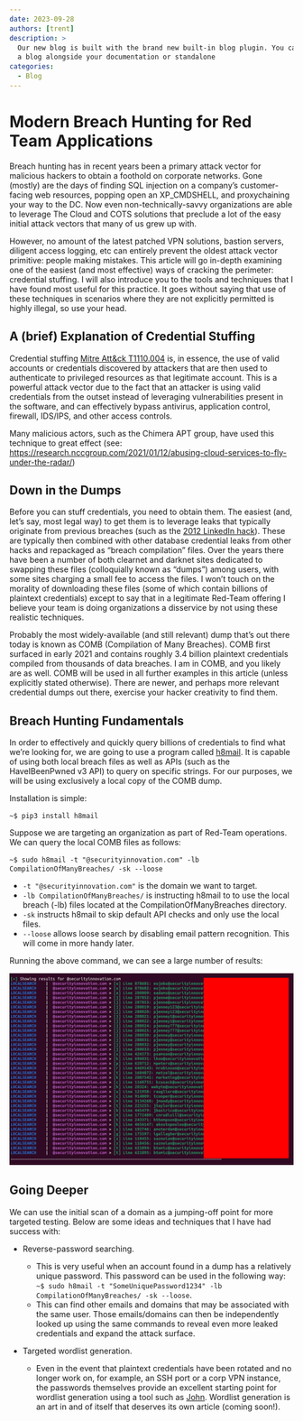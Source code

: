 ```yaml
---
date: 2023-09-28
authors: [trent]
description: >
  Our new blog is built with the brand new built-in blog plugin. You can build
  a blog alongside your documentation or standalone
categories:
  - Blog
---
```



# Modern Breach Hunting for Red Team Applications


Breach hunting has in recent years been a primary attack vector for malicious hackers to obtain a foothold on corporate networks. Gone (mostly) are the days of finding SQL injection on a company’s customer-facing web resources, popping open an XP_CMDSHELL, and proxychaining your way to the DC. Now even non-technically-savvy organizations are able to leverage The Cloud and COTS solutions that preclude a lot of the easy initial attack vectors that many of us grew up with.
<!-- more -->

However, no amount of the latest patched VPN solutions, bastion servers, diligent access logging, etc can entirely prevent the oldest attack vector primitive: people making mistakes. This article will go in-depth examining one of the easiest (and most effective) ways of cracking the perimeter: credential stuffing. I will also introduce you to the tools and techniques that I have found most useful for this practice. It goes without saying that use of these techniques in scenarios where they are not explicitly permitted is highly illegal, so use your head.

## A (brief) Explanation of Credential Stuffing

Credential stuffing [Mitre Att&ck T1110.004](https://attack.mitre.org/techniques/T1110/004/) is, in essence, the use of valid accounts or credentials discovered by attackers that are then used to authenticate to privileged resources as that legitimate account. This is a powerful attack vector due to the fact that an attacker is using valid credentials from the outset instead of leveraging vulnerabilities present in the software, and can effectively bypass antivirus, application control, firewall, IDS/IPS, and other access controls.

Many malicious actors, such as the Chimera APT group, have used this technique to great effect (see: https://research.nccgroup.com/2021/01/12/abusing-cloud-services-to-fly-under-the-radar/)

## Down in the Dumps

Before you can stuff credentials, you need to obtain them. The easiest (and, let’s say, most legal way) to get them is to leverage leaks that typically originate from previous breaches (such as the [2012 LinkedIn hack](https://en.wikipedia.org/wiki/2012_LinkedIn_hack)). These are typically then combined with other database credential leaks from other hacks and repackaged as “breach compilation” files. Over the years there have been a number of both clearnet and darknet sites dedicated to swapping these files (colloquially known as “dumps”) among users, with some sites charging a small fee to access the files. I won’t touch on the morality of downloading these files (some of which contain billions of plaintext credentials) except to say that in a legitimate Red-Team offering I believe your team is doing organizations a disservice by not using these realistic techniques.

Probably the most widely-available (and still relevant) dump that’s out there today is known as COMB (Compilation of Many Breaches). COMB first surfaced in early 2021 and contains roughly 3.4 billion plaintext credentials compiled from thousands of data breaches. I am in COMB, and you likely are as well. COMB will be used in all further examples in this article (unless explicitly stated otherwise). There are newer, and perhaps more relevant credential dumps out there, exercise your hacker creativity to find them.

## Breach Hunting Fundamentals

In order to effectively and quickly query billions of credentials to find what we’re looking for, we are going to use a program called [h8mail](https://github.com/khast3x/h8mail). It is capable of using both local breach files as well as APIs (such as the HaveIBeenPwned v3 API) to query on specific strings. For our purposes, we will be using exclusively a local copy of the COMB dump.

Installation is simple:

```
~$ pip3 install h8mail
```

Suppose we are targeting an organization as part of Red-Team operations. We can query the local COMB files as follows:

```
~$ sudo h8mail -t "@securityinnovation.com" -lb CompilationOfManyBreaches/ -sk --loose
```

* `-t "@securityinnovation.com"` is the domain we want to target.
* `-lb CompilationOfManyBreaches/` is instructing h8mail to to use the local breach (-lb) files located at the CompilationOfManyBreaches directory.
* `-sk` instructs h8mail to skip default API checks and only use the local files.
* `--loose` allows loose search by disabling email pattern recognition. This will come in more handy later.

Running the above command, we can see a large number of results:

![](../assets/img/SI_h8mail.png)

## Going Deeper

We can use the initial scan of a domain as a jumping-off point for more targeted testing. Below are some ideas and techniques that I have had success with:

* Reverse-password searching.

    * This is very useful when an account found in a dump has a relatively unique password. This password can be used in the following way: `~$ sudo h8mail -t "SomeUniquePassword1234" -lb CompilationOfManyBreaches/ -sk --loose`.
    * This can find other emails and domains that may be associated with the same user. Those emails/domains can then be independently looked up using the same commands to reveal even more leaked credentials and expand the attack surface.

* Targeted wordlist generation.

    * Even in the event that plaintext credentials have been rotated and no longer work on, for example, an SSH port or a corp VPN instance, the passwords themselves provide an excellent starting point for wordlist generation using a tool such as [John](https://www.openwall.com/john/). Wordlist generation is an art in and of itself that deserves its own article (coming soon!).